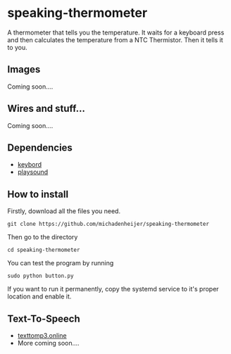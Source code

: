 # speaking-thermometer
A thermometer that tells you the temperature. It waits for a keyboard press and then calculates the temperature from a NTC Thermistor. Then it tells it to you.

## Images
Coming soon....

## Wires and stuff...
Coming soon....

## Dependencies
- [keybord](https://pypi.org/project/keyboard/)
- [playsound](https://pypi.org/project/playsound/)

## How to install
Firstly, download all the files you need.
```
git clone https://github.com/michadenheijer/speaking-thermometer
```
Then go to the directory
```
cd speaking-thermometer
```
You can test the program by running
```
sudo python button.py
```
If you want to run it permanently, copy the systemd service to it's proper location and enable it.

## Text-To-Speech
- [texttomp3.online](https://www.texttomp3.online/)
- More coming soon....
